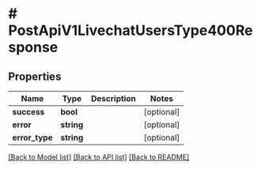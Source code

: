 # # PostApiV1LivechatUsersType400Response

## Properties

Name | Type | Description | Notes
------------ | ------------- | ------------- | -------------
**success** | **bool** |  | [optional]
**error** | **string** |  | [optional]
**error_type** | **string** |  | [optional]

[[Back to Model list]](../../README.md#models) [[Back to API list]](../../README.md#endpoints) [[Back to README]](../../README.md)
